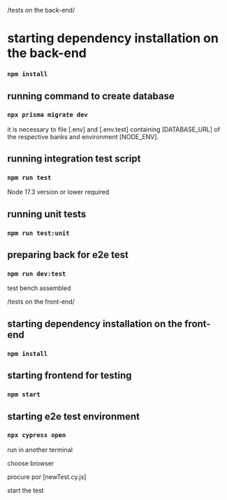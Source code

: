 /tests on the back-end/

# starting dependency installation on the back-end

### `npm install`

## running command to create database

### `npx prisma migrate dev`

it is necessary to file [.env] and [.env.test] containing [DATABASE_URL] of the respective banks and environment [NODE_ENV].

## running integration test script

### `npm run test`

Node 17.3 version or lower required

## running unit tests

### `npm run test:unit`

## preparing back for e2e test

### `npm run dev:test`

test bench assembled


/tests on the front-end/

## starting dependency installation on the front-end

### `npm install`

## starting frontend for testing

### `npm start`

## starting e2e test environment

### `npx cypress open`

run in another terminal

choose browser

procure por [newTest.cy.js]

start the test